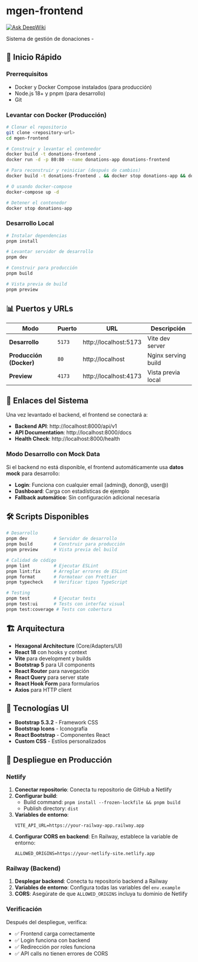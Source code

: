 # mgen-frontend

[![Ask DeepWiki](https://deepwiki.com/badge.svg)](https://deepwiki.com/khrizenriquez/mgen-frontend)

Sistema de gestión de donaciones -

## 🚀 Inicio Rápido

### Prerrequisitos
- Docker y Docker Compose instalados (para producción)
- Node.js 18+ y pnpm (para desarrollo)
- Git

### Levantar con Docker (Producción)

```bash
# Clonar el repositorio
git clone <repository-url>
cd mgen-frontend

# Construir y levantar el contenedor
docker build -t donations-frontend .
docker run -d -p 80:80 --name donations-app donations-frontend

# Para reconstruir y reiniciar (después de cambios)
docker build -t donations-frontend . && docker stop donations-app && docker rm donations-app && docker run -d -p 80:80 --name donations-app donations-frontend

# O usando docker-compose
docker-compose up -d

# Detener el contenedor
docker stop donations-app
```

### Desarrollo Local

```bash
# Instalar dependencias
pnpm install

# Levantar servidor de desarrollo
pnpm dev

# Construir para producción
pnpm build

# Vista previa de build
pnpm preview
```

## 📊 Puertos y URLs

| Modo | Puerto | URL | Descripción |
|------|---------|-----|-------------|
| **Desarrollo** | `5173` | http://localhost:5173 | Vite dev server |
| **Producción (Docker)** | `80` | http://localhost | Nginx serving build |
| **Preview** | `4173` | http://localhost:4173 | Vista previa local |

## 🔗 Enlaces del Sistema

Una vez levantado el backend, el frontend se conectará a:
- **Backend API**: http://localhost:8000/api/v1
- **API Documentation**: http://localhost:8000/docs
- **Health Check**: http://localhost:8000/health

### Modo Desarrollo con Mock Data

Si el backend no está disponible, el frontend automáticamente usa **datos mock** para desarrollo:
- **Login**: Funciona con cualquier email (admin@, donor@, user@)
- **Dashboard**: Carga con estadísticas de ejemplo
- **Fallback automático**: Sin configuración adicional necesaria

## 🛠️ Scripts Disponibles

```bash
# Desarrollo
pnpm dev          # Servidor de desarrollo
pnpm build        # Construir para producción
pnpm preview      # Vista previa del build

# Calidad de código
pnpm lint         # Ejecutar ESLint
pnpm lint:fix     # Arreglar errores de ESLint
pnpm format       # Formatear con Prettier
pnpm typecheck    # Verificar tipos TypeScript

# Testing
pnpm test         # Ejecutar tests
pnpm test:ui      # Tests con interfaz visual
pnpm test:coverage # Tests con cobertura
```

## 🏗️ Arquitectura

- **Hexagonal Architecture** (Core/Adapters/UI)
- **React 18** con hooks y context
- **Vite** para development y builds
- **Bootstrap 5** para UI components
- **React Router** para navegación
- **React Query** para server state
- **React Hook Form** para formularios
- **Axios** para HTTP client

## 🎨 Tecnologías UI

- **Bootstrap 5.3.2** - Framework CSS
- **Bootstrap Icons** - Iconografía
- **React Bootstrap** - Componentes React
- **Custom CSS** - Estilos personalizados

## 🚀 Despliegue en Producción

### Netlify

1. **Conectar repositorio**: Conecta tu repositorio de GitHub a Netlify
2. **Configurar build**:
   - Build command: `pnpm install --frozen-lockfile && pnpm build`
   - Publish directory: `dist`
3. **Variables de entorno**:
   ```
   VITE_API_URL=https://your-railway-app.railway.app
   ```
4. **Configurar CORS en backend**: En Railway, establece la variable de entorno:
   ```
   ALLOWED_ORIGINS=https://your-netlify-site.netlify.app
   ```

### Railway (Backend)

1. **Desplegar backend**: Conecta tu repositorio backend a Railway
2. **Variables de entorno**: Configura todas las variables del `env.example`
3. **CORS**: Asegúrate de que `ALLOWED_ORIGINS` incluya tu dominio de Netlify

### Verificación

Después del despliegue, verifica:
- ✅ Frontend carga correctamente
- ✅ Login funciona con backend
- ✅ Redirección por roles funciona
- ✅ API calls no tienen errores de CORS